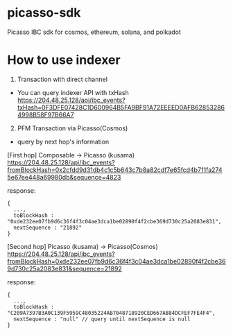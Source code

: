 # picasso-sdk
Picasso IBC sdk for cosmos, ethereum, solana, and polkadot

# How to use indexer 

1. Transaction with direct channel 
* You can query indexer API with txHash 
https://204.48.25.128/api/ibc_events?txHash=0F3DFE07428C1D600964B5FA9BF91A72EEEED0AFB628532864998B58F97B66A7

2. PFM Transaction via Picasso(Cosmos) 
* query by next hop's information 

[First hop] Composable -> Picasso (kusama)
https://204.48.25.128/api/ibc_events?fromBlockHash=0x2cfdd9d31db4c1c5b643c7b8a82cdf7e65fcd4b711fa2745e67ee448a69980db&sequence=4823

response: 
```
{
  ..., 
  toBlockHash : "0xde232ee07fb9d6c36f4f3c04ae3dca1be02890f4f2cbe369d730c25a2083e831",
  nextSequence : "21892"
}
```

[Second hop] Picasso (kusama) -> Picasso(Cosmos)
https://204.48.25.128/api/ibc_events?fromBlockHash=0xde232ee07fb9d6c36f4f3c04ae3dca1be02890f4f2cbe369d730c25a2083e831&sequence=21892

response: 
```
{
  ..., 
  toBlockHash : "C209A7397B3A0C139F5959C48035224AB7048718920CED667AB84DCFEF7FE4F4",
  nextSequence : "null" // query until nextSequence is null 
}
```

